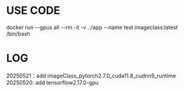 # USE CODE
docker run --gpus all --rm -it -v .:/app --name test imageclass:latest /bin/bash
# LOG
20250521：add imageClass_pytorch2.7.0_cuda11.8_cudnn9_runtime
20250520: add tensorflow2.17.0-gpu



